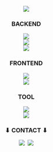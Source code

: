 <p align="center">
  <a href="https://hits.seeyoufarm.com"><img src="https://hits.seeyoufarm.com/api/count/incr/badge.svg?url=https%3A%2F%2Fgithub.com%2Ffakerdeft&count_bg=%23ED6DA3&title_bg=%2386757E&icon=github.svg&icon_color=%23E1DEDE&title=Hits&edge_flat=false"/></a>
</p>

<h3 align="center"> BACKEND </h3>
<p align="center">
  <img src="https://skillicons.dev/icons?i=java,cpp,py,c"/>
  <br>
  <img src="https://skillicons.dev/icons?i=spring,mysql,redis,nodejs,express,aws,githubactions,docker,nginx"/>
  <br>
  <img src="https://skillicons.dev/icons?i=windows,powershell,apple,linux,ubuntu"/>
</p>

<h3 align="center"> FRONTEND </h3>
<p align="center">
  <img src="https://skillicons.dev/icons?i=js,html,css"/>
  <br>
  <img src="https://skillicons.dev/icons?i=jquery,react,nextjs"/>
</p>

<h3 align="center"> TOOL </h3>
<p align="center">
  <img src="https://skillicons.dev/icons?i=idea,eclipse,vscode,visualstudio"/>
  <br>
  <img src="https://skillicons.dev/icons?i=postman,github,figma,notion,discord"/>
</p>

<h3 align="center">⬇ CONTACT ⬇</h3>
<p align="center">
  <a href="mailto:whaksen123@gmail.com"><img src="https://skillicons.dev/icons?i=gmail"/></a>&nbsp
  <a href="https://www.linkedin.com/in/fakerdeft"><img src="https://skillicons.dev/icons?i=linkedin"/></a>
</p>

<br>

<!--
<p align="center">
<a href="https://solved.ac/profile/whakswp123"><img src="https://github-readme-solvedac-hyp3rflow.vercel.app/api/?handle=whakswp123"></a><br>
</p>
